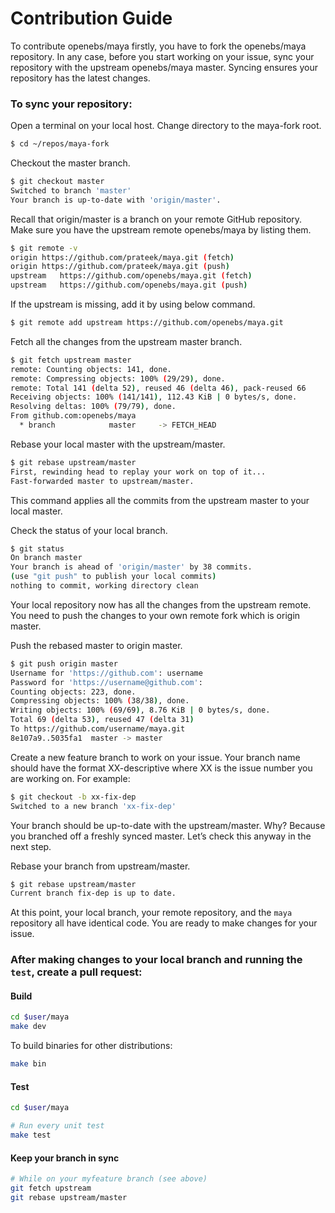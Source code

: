 # Contribution Guide

To contribute openebs/maya firstly, you have to fork the openebs/maya repository. In any case, before you start working on your issue, sync 
your repository with the upstream openebs/maya master. Syncing ensures your repository has the latest changes.

### To sync your repository:
Open a terminal on your local host. Change directory to the maya-fork root.

```sh
$ cd ~/repos/maya-fork
```

 Checkout the master branch.

 ```sh
 $ git checkout master
 Switched to branch 'master'
 Your branch is up-to-date with 'origin/master'.
 ```
 
 Recall that origin/master is a branch on your remote GitHub repository.
 Make sure you have the upstream remote openebs/maya by listing them.

 ```sh
 $ git remote -v
 origin	https://github.com/prateek/maya.git (fetch)
 origin	https://github.com/prateek/maya.git (push)
 upstream	https://github.com/openebs/maya.git (fetch)
 upstream	https://github.com/openebs/maya.git (push)
 ``` 
	 
 If the upstream is missing, add it by using below command.

 ```sh
 $ git remote add upstream https://github.com/openebs/maya.git
 ```
 Fetch all the changes from the upstream master branch.

 ```sh
 $ git fetch upstream master
 remote: Counting objects: 141, done.
 remote: Compressing objects: 100% (29/29), done.
 remote: Total 141 (delta 52), reused 46 (delta 46), pack-reused 66
 Receiving objects: 100% (141/141), 112.43 KiB | 0 bytes/s, done.
 Resolving deltas: 100% (79/79), done.
 From github.com:openebs/maya
   * branch            master     -> FETCH_HEAD
 ```

 Rebase your local master with the upstream/master.

 ```sh
 $ git rebase upstream/master
 First, rewinding head to replay your work on top of it...
 Fast-forwarded master to upstream/master.
 ```
 This command applies all the commits from the upstream master to your local master.

 Check the status of your local branch.

 ```sh
 $ git status
 On branch master
 Your branch is ahead of 'origin/master' by 38 commits.
 (use "git push" to publish your local commits)
 nothing to commit, working directory clean
 ```
 Your local repository now has all the changes from the upstream remote. You need to push the changes to your own remote fork which is origin master.

 Push the rebased master to origin master.
 
 ```sh
 $ git push origin master
 Username for 'https://github.com': username
 Password for 'https://username@github.com':
 Counting objects: 223, done.
 Compressing objects: 100% (38/38), done.
 Writing objects: 100% (69/69), 8.76 KiB | 0 bytes/s, done.
 Total 69 (delta 53), reused 47 (delta 31)
 To https://github.com/username/maya.git
 8e107a9..5035fa1  master -> master
 ```

 Create a new feature branch to work on your issue.
 Your branch name should have the format XX-descriptive where XX is the issue number you are working on. For example:

 ```sh
 $ git checkout -b xx-fix-dep
 Switched to a new branch 'xx-fix-dep'
 ```

 Your branch should be up-to-date with the upstream/master. Why? Because you branched off a freshly synced master. Let’s check this anyway in the next step.

 Rebase your branch from upstream/master.

 ```sh
 $ git rebase upstream/master
 Current branch fix-dep is up to date.
 ```
 At this point, your local branch, your remote repository, and the `maya` repository all have identical code. You are ready to make changes 
 for your issue.

 ### After making changes to your local branch and running the `test`, create a pull request:

 #### Build

 ```sh
 cd $user/maya
 make dev
 ```

 To build binaries for other distributions:

 ```sh
 make bin
 ```

 #### Test

 ```sh
 cd $user/maya

 # Run every unit test
 make test 
```
#### Keep your branch in sync

```sh
# While on your myfeature branch (see above)
git fetch upstream
git rebase upstream/master
```
